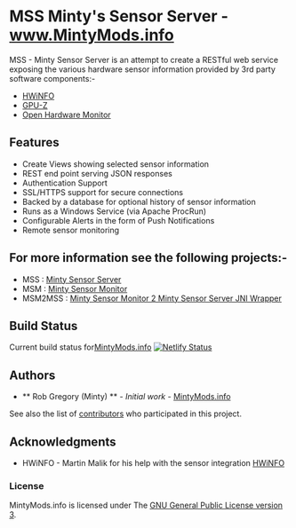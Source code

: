 # MSS Minty's Sensor Server - www.MintyMods.info
MSS - Minty Sensor Server is an attempt to create a RESTful web service exposing the various hardware sensor information provided by 3rd party software components:-
   * [HWiNFO](https://www.hwinfo.com) 
   * [GPU-Z](https://www.techpowerup.com/gpuz/) 
   * [Open Hardware Monitor](https://openhardwaremonitor.org/) 

## Features
   * Create Views showing selected sensor information
   * REST end point serving JSON responses
   * Authentication Support 
   * SSL/HTTPS support for secure connections
   * Backed by a database for optional history of sensor information
   * Runs as a Windows Service (via Apache ProcRun)
   * Configurable Alerts in the form of Push Notifications
   * Remote sensor monitoring


## For more information see the following projects:-
* MSS : [Minty Sensor Server](https://github.com/MintyMods/MintySensorServer)
* MSM : [Minty Sensor Monitor](https://github.com/MintyMods/MintySensorMonitor)
* MSM2MSS : [Minty Sensor Monitor 2 Minty Sensor Server JNI Wrapper](https://github.com/MintyMods/MintySm2MintySsJniWrapper)

## Build Status
Current build status for[MintyMods.info](https://mintymods.info)
[![Netlify Status](https://api.netlify.com/api/v1/badges/ae30fd9b-8533-4518-ba87-76a491bc3fda/deploy-status)](https://app.netlify.com/sites/mintymods/deploys)

## Authors

* ** Rob Gregory (Minty) ** - *Initial work* - [MintyMods.info](https://github.com/MintyMods/MintyMods.info)

See also the list of [contributors](doc/CONTRIBUTORS.md) who participated in this project.

## Acknowledgments

  * HWiNFO - Martin Malik for his help with the sensor integration [HWiNFO](http://hwinfo.com)  
  
### License
MintyMods.info is licensed under The [GNU General Public License version 3](https://www.gnu.org/licenses/gpl-3.0.en.html).
  
  
  
